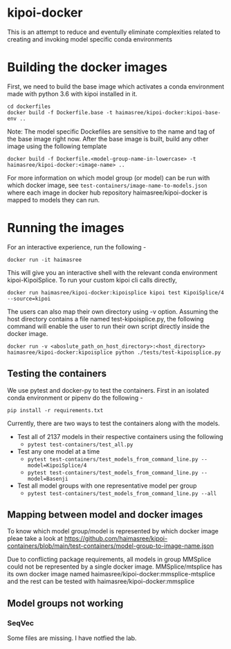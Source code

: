 # kipoi-docker
This is an attempt to reduce  and eventully eliminate complexities related to creating and invoking model specific conda environments 

# Building the docker images

First, we need to build the base image which activates a conda environment made with python 3.6 with kipoi installed in it.
```
cd dockerfiles
docker build -f Dockerfile.base -t haimasree/kipoi-docker:kipoi-base-env ..
```
Note: The model specific Dockefiles are sensitive to the name and tag of the base image right now. 
After the base image is built, build any other image using the following template
```
docker build -f Dockerfile.<model-group-name-in-lowercase> -t haimasree/kipoi-docker:<image-name> ..
```
For more information on which model group (or model) can be run with which docker image, see ```test-containers/image-name-to-models.json``` where each  image in docker hub repository haimasree/kipoi-docker is mapped to models they can run. 

# Running the images
For an interactive experience, run the following -
```
docker run -it haimasree
```
This will give you an interactive shell with the relevant conda environment kipoi-KipoiSplice.
To run your custom kipoi cli calls directly,
```
docker run haimasree/kipoi-docker:kipoisplice kipoi test KipoiSplice/4 --source=kipoi
```
The users can also map their own directory using -v option. Assuming the host directory contains a file named test-kipoisplice.py, the following command will enable the user to run their own script directly inside the docker image.
```
docker run -v <aboslute_path_on_host_directory>:<host_directory> haimasree/kipoi-docker:kipoisplice python ./tests/test-kipoisplice.py
```
## Testing the containers

We use pytest and docker-py to test the containers.
First in an isolated conda environment or pipenv do the following -
```
pip install -r requirements.txt
```

Currently, there are two ways to test the containers along with the models.
- Test all of 2137 models in their respective containers using the following
  - ```pytest test-containers/test_all.py ```
- Test any one model at a time
  - ```pytest test-containers/test_models_from_command_line.py --model=KipoiSplice/4```
  - ```pytest test-containers/test_models_from_command_line.py --model=Basenji```
- Test all model groups with one representative model per group
  - ```pytest test-containers/test_models_from_command_line.py --all```

## Mapping between model and docker images

To know which model group/model is represented by which docker image pleae take a look at https://github.com/haimasree/kipoi-containers/blob/main/test-containers/model-group-to-image-name.json

Due to conflicting package requirements, all models in group MMSplice could not be represented by a single docker image. MMSplice/mtsplice has its own docker image named haimasree/kipoi-docker:mmsplice-mtsplice and the rest can be tested with haimasree/kipoi-docker:mmsplice


## Model groups not working

### SeqVec

Some files are missing. I have notfied the lab.
